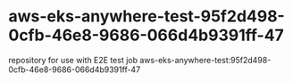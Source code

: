 # aws-eks-anywhere-test-95f2d498-0cfb-46e8-9686-066d4b9391ff-47
repository for use with E2E test job aws-eks-anywhere-test:95f2d498-0cfb-46e8-9686-066d4b9391ff-47
